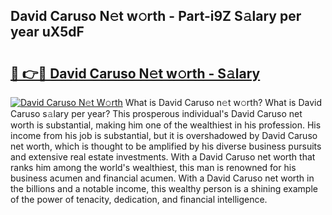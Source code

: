 ## David Caruso N𝚎t w𝚘rth - Part-i9Z S𝚊lary per year uX5dF

# <h2><a href="http://gc2g0f.nevu.top/?p=David+Caruso">🔗 👉🔴 David Caruso N𝚎t w𝚘rth - S𝚊lary</a></h2>

[![David Caruso N𝚎t W𝚘rth](https://i.imgur.com/Oavwk0R.jpeg)](http://gc2g0f.nevu.top/?p=David+Caruso)
What is David Caruso n𝚎t w𝚘rth? What is David Caruso s𝚊lary per year?
This prosperous individual's David Caruso net worth is substantial, making him one of the wealthiest in his profession. His income from his job is substantial, but it is overshadowed by David Caruso net worth, which is thought to be amplified by his diverse business pursuits and extensive real estate investments. With a David Caruso net worth that ranks him among the world's wealthiest, this man is renowned for his business acumen and financial acumen. With a David Caruso net worth in the billions and a notable income, this wealthy person is a shining example of the power of tenacity, dedication, and financial intelligence.
